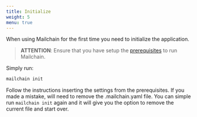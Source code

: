 ```yaml
---
title: Initialize
weight: 5
menu: true
---
```


When using Mailchain for the first time you need to initialize the application.

> **ATTENTION**: Ensure that you have setup the [prerequisites](/app-prerequisites) to run Mailchain.

Simply run:

```sh
mailchain init
```

Follow the instructions inserting the settings from the prerequisites. If you made a mistake, will need to remove the .mailchain.yaml file. You can simple run `mailchain init` again and it will give you the option to remove the current file and start over.